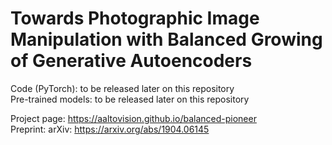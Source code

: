 # Towards Photographic Image Manipulation with Balanced Growing of Generative Autoencoders

Code (PyTorch): to be released later on this repository<br/>
Pre-trained models: to be released later on this repository <br/>

Project page: https://aaltovision.github.io/balanced-pioneer<br/>
Preprint: arXiv: https://arxiv.org/abs/1904.06145<br/>
